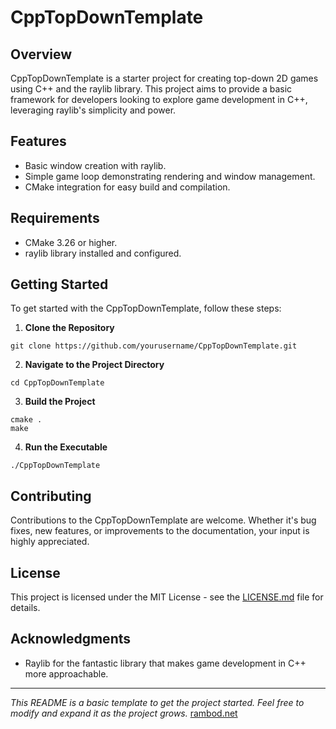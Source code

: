 # CppTopDownTemplate

## Overview
CppTopDownTemplate is a starter project for creating top-down 2D games using C++ and the raylib library. This project aims to provide a basic framework for developers looking to explore game development in C++, leveraging raylib's simplicity and power.

## Features
- Basic window creation with raylib.
- Simple game loop demonstrating rendering and window management.
- CMake integration for easy build and compilation.

## Requirements
- CMake 3.26 or higher.
- raylib library installed and configured.

## Getting Started
To get started with the CppTopDownTemplate, follow these steps:

1. **Clone the Repository**
```
git clone https://github.com/yourusername/CppTopDownTemplate.git
```
2. **Navigate to the Project Directory**

```
cd CppTopDownTemplate
```
3. **Build the Project**
```
cmake .
make
```
4. **Run the Executable**
```
./CppTopDownTemplate
```


## Contributing
Contributions to the CppTopDownTemplate are welcome. Whether it's bug fixes, new features, or improvements to the documentation, your input is highly appreciated.

## License
This project is licensed under the MIT License - see the [LICENSE.md](LICENSE.md) file for details.

## Acknowledgments
- Raylib for the fantastic library that makes game development in C++ more approachable.

---

*This README is a basic template to get the project started. Feel free to modify and expand it as the project grows.*
[rambod.net](https://rambod.net)
